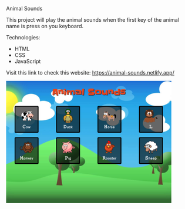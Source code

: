 Animal Sounds

This project will play the animal sounds when the first key of the animal name is press on you keyboard.

Technologies:
  - HTML
  - CSS
  - JavaScript
  
  Visit this link to check this website: https://animal-sounds.netlify.app/
  
  
  <img src="img/cover.png" width= "450">
  
  
